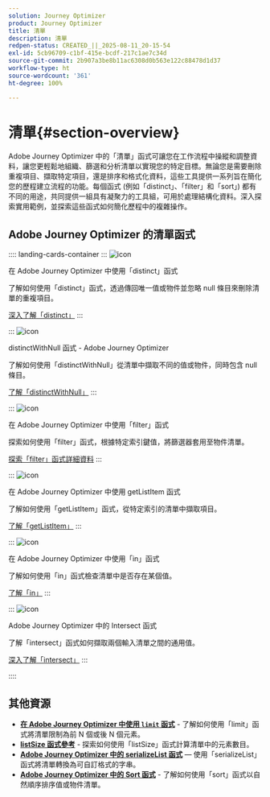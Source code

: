 ```yaml
---
solution: Journey Optimizer
product: Journey Optimizer
title: 清單
description: 清單
redpen-status: CREATED_||_2025-08-11_20-15-54
exl-id: 5cb96709-c1bf-415e-bcdf-217c1ae7c34d
source-git-commit: 2b907a3be8b11ac6308d0b563e122c88478d1d37
workflow-type: ht
source-wordcount: '361'
ht-degree: 100%

---
```


# 清單{#section-overview}

Adobe Journey Optimizer 中的「清單」函式可讓您在工作流程中操縱和調整資料，讓您更輕鬆地組織、篩選和分析清單以實現您的特定目標。無論您是需要刪除重複項目、擷取特定項目，還是排序和格式化資料，這些工具提供一系列旨在簡化您的歷程建立流程的功能。每個函式 (例如「distinct」、「filter」和「sort」) 都有不同的用途，共同提供一組具有凝聚力的工具組，可用於處理結構化資料。深入探索實用範例，並探索這些函式如何簡化歷程中的複雜操作。

## Adobe Journey Optimizer 的清單函式

:::: landing-cards-container
:::
![icon](https://cdn.experienceleague.adobe.com/icons/code-branch.svg)

在 Adobe Journey Optimizer 中使用「distinct」函式

了解如何使用「distinct」函式，透過傳回唯一值或物件並忽略 null 條目來刪除清單的重複項目。

[深入了解「distinct」](../using/building-journeys/functions/functiondistinct.md)
:::

:::
![icon](https://cdn.experienceleague.adobe.com/icons/code-branch.svg)

distinctWithNull 函式 - Adobe Journey Optimizer

了解如何使用「distinctWithNull」從清單中擷取不同的值或物件，同時包含 null 條目。

[了解「distinctWithNull」](../using/building-journeys/functions/functiondistinctwithnull.md)
:::

:::
![icon](https://cdn.experienceleague.adobe.com/icons/code-branch.svg)

在 Adobe Journey Optimizer 中使用「filter」函式

探索如何使用「filter」函式，根據特定索引鍵值，將篩選器套用至物件清單。

[探索「filter」函式詳細資料](../using/building-journeys/functions/functionfilter.md)
:::

:::
![icon](https://cdn.experienceleague.adobe.com/icons/code-branch.svg)

在 Adobe Journey Optimizer 中使用 getListItem 函式

了解如何使用「getListItem」函式，從特定索引的清單中擷取項目。

[了解「getListItem」](../using/building-journeys/functions/functiongetlistitem.md)
:::

:::
![icon](https://cdn.experienceleague.adobe.com/icons/code-branch.svg)

在 Adobe Journey Optimizer 中使用「in」函式

了解如何使用「in」函式檢查清單中是否存在某個值。

[了解「in」](../using/building-journeys/functions/functionin.md)
:::

:::
![icon](https://cdn.experienceleague.adobe.com/icons/code-branch.svg)

Adobe Journey Optimizer 中的 Intersect 函式

了解「intersect」函式如何擷取兩個輸入清單之間的通用值。

[深入了解「intersect」](../using/building-journeys/functions/functionintersect.md)
:::

::::


## 其他資源

- **[在 Adobe Journey Optimizer 中使用 `limit` 函式](../using/building-journeys/functions/functionlimit.md)** - 了解如何使用「limit」函式將清單限制為前 N 個或後 N 個元素。
- **[listSize 函式參考](../using/building-journeys/functions/functionlistsize.md)** - 探索如何使用「listSize」函式計算清單中的元素數目。
- **[Adobe Journey Optimizer 中的 serializeList 函式](../using/building-journeys/functions/functionserializelist.md)** — 使用「serializeList」函式將清單轉換為可自訂格式的字串。
- **[Adobe Journey Optimizer 中的 Sort 函式](../using/building-journeys/functions/functionsort.md)** - 了解如何使用「sort」函式以自然順序排序值或物件清單。
